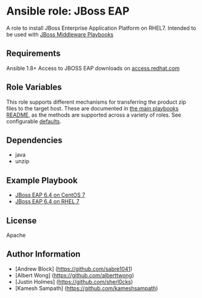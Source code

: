 Ansible role: JBoss EAP
=========

A role to install JBoss Enterprise Application Platform on RHEL7. Intended to be used with [JBoss Middleware Playbooks](https://github.com/rhtconsulting/ansible-middleware-playbooks)

Requirements
------------

Ansible 1.8+
Access to JBOSS EAP downloads on [access.redhat.com](https://access.redhat.com)

Role Variables
--------------

This role supports different mechanisms for transferring the product zip files to the target host. These are documented in [the main playbooks README](https://github.com/rhtconsulting/ansible-middleware-playbooks), as the methods are supported across a variety of roles. See configurable [defaults](https://github.com/rhtconsulting/jboss_eap/blob/master/defaults/main.yml).

Dependencies
------------

- java
- unzip

Example Playbook
----------------
- [JBoss EAP 6.4 on CentOS 7](https://github.com/rhtconsulting/ansible-middleware-playbooks/blob/master/eap6.4-centos7.yml)
- [JBoss EAP 6.4 on RHEL 7](https://github.com/rhtconsulting/ansible-middleware-playbooks/blob/master/eap6.4-rhel7.yml)

License
-------

Apache

Author Information
------------------

* [Andrew Block] (https://github.com/sabre1041)
* [Albert Wong] (https://github.com/alberttwong)
* [Justin Holmes] (https://github.com/sherl0cks)
* [Kamesh Sampath] (https://github.com/kameshsampath)
